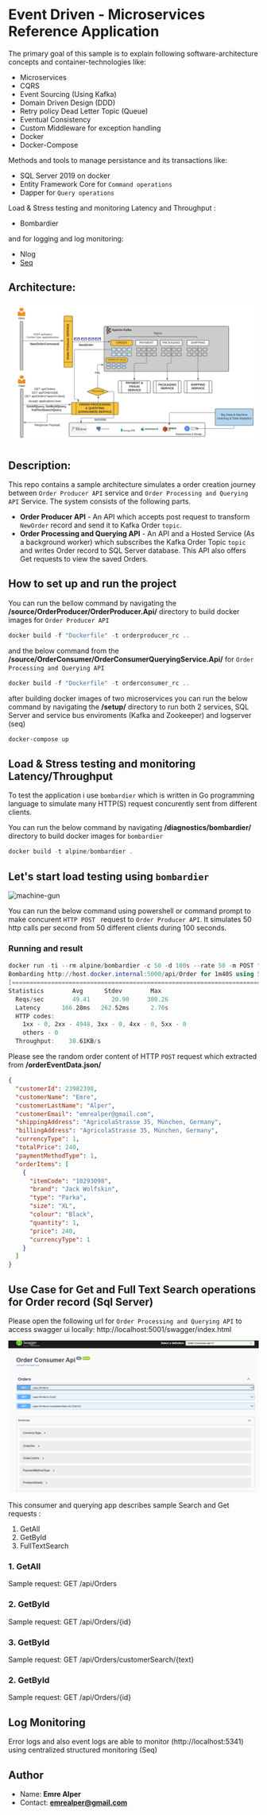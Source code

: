 # Event Driven - Microservices Reference Application

 The primary goal of this sample is to explain following software-architecture concepts and container-technologies like:  
* Microservices  
* CQRS  
* Event Sourcing (Using Kafka)
* Domain Driven Design (DDD)  
* Retry policy Dead Letter Topic (Queue)
* Eventual Consistency  
* Custom Middleware for exception handling
* Docker
* Docker-Compose

Methods and tools to manage persistance and its transactions like:
* SQL Server 2019 on docker
* Entity Framework Core for `Command operations`
* Dapper for `Query operations`


Load & Stress testing and monitoring Latency and Throughput  :
* Bombardier

and for logging and log monitoring:

* Nlog
* [Seq](https://datalust.co/seq)

## Architecture:
![architecture](https://github.com/emrealper/order-event-processing/raw/main/media/Event%20Driven-Ordering%20Microservices%20Reference%20Application.png)

## Description:
This repo contains a sample architecture simulates a order creation journey between `Order Producer API` service and `Order Processing and Querying API` Service. The system consists of the following parts.

* **Order Producer API** - An API which accepts post request to transform `NewOrder` record and send it to Kafka Order `topic`.
* **Order Processing and Querying API** - An API and a Hosted Service (As a background worker) which subscribes the Kafka Order Topic `topic` and writes Order record to SQL Server database. This API also offers Get requests to view the saved Orders.


## How to set up and run the project
You can run the bellow command by navigating the **/source/OrderProducer/OrderProducer.Api/** directory to build docker images for  `Order Producer API` 
```powershell
docker build -f "Dockerfile" -t orderproducer_rc ..
```

and the below command from the **/source/OrderConsumer/OrderConsumerQueryingService.Api/**  for `Order Processing and Querying API` 

```powershell
docker build -f "Dockerfile" -t orderconsumer_rc ..
```

after building docker images of two microservices you can run the below command by navigating the **/setup/** directory to run both 2 services, SQL Server and service bus enviroments (Kafka and Zookeeper) and logserver (seq)

```powershell
docker-compose up
```

## Load & Stress testing and monitoring Latency/Throughput

To test the application i use `bombardier` which is written in Go programming language to simulate many HTTP(S) request concurently sent from different clients.

You can run the below command by navigating  **/diagnostics/bombardier/** directory to build docker images for  `bombardier` 

```powershell
docker build -t alpine/bombardier .
```

## Let's start load testing using `bombardier` 
![machine-gun](https://i.imgur.com/2u6JJnh.gif)

You can run the below command using powershell or command prompt to make concurent  `HTTP POST ` request to  `Order Producer API`. It simulates 50 http calls per second from 50 different clients during 100 seconds.

### Running and result

```powershell
docker run -ti --rm alpine/bombardier -c 50 -d 100s --rate 50 -m POST "http://host.docker.internal:5000/api/Order" -H "Content-Type: application/json" -f "orderEventData.json"
Bombarding http://host.docker.internal:5000/api/Order for 1m40S using 50 connection(s)Bombarding http://host.docker.internal:5000/api/Order for 1m40s using 50 connection(s)
[=====================================================================================================================================================================================================================================] 1m40sDone!
Statistics        Avg      Stdev        Max
  Reqs/sec        49.41      20.90     380.26
  Latency      166.28ms   262.52ms      2.70s
  HTTP codes:
    1xx - 0, 2xx - 4948, 3xx - 0, 4xx - 0, 5xx - 0
    others - 0
  Throughput:    38.61KB/s
```
Please see the random order content of HTTP `POST` request which extracted from **/orderEventData.json/**

``` JSON
{
  "customerId": 23982398,
  "customerName": "Emre",
  "customerLastName": "Alper",
  "customerEmail": "emrealper@gmail.com",
  "shippingAddress": "AgricolaStrasse 35, München, Germany",
  "billingAddress": "AgricolaStrasse 35, München, Germany",
  "currencyType": 1,
  "totalPrice": 240,
  "paymentMethodType": 1,
  "orderItems": [
    {
      "itemCode": "10293098",
      "brand": "Jack Wolfskin",
      "type": "Parka",
      "size": "XL",
      "colour": "Black",
      "quantity": 1,
      "price": 240,
      "currencyType": 1
    }
  ]
}
```

## Use Case for Get and Full Text Search operations for  Order record (Sql Server)

 Please open the following url for `Order Processing and Querying API`  to access swagger ui locally: http://localhost:5001/swagger/index.html 
 
 ![swagger](https://github.com/emrealper/order-event-processing/blob/main/media/OrderConsumerApiSwagger.png)
 
 This consumer and querying app describes sample Search and Get requests :
1. GetAll
2. GetById
3. FullTextSearch

### 1. GetAll
Sample request: GET /api/Orders

### 2. GetById
Sample request: GET /api/Orders/{id}

### 3. GetById
Sample request: GET /api/Orders/customerSearch/{text}


### 2. GetById
Sample request: GET /api/Orders/{id}


## Log Monitoring

Error logs and also event logs are able to monitor (http://localhost:5341) using centralized structured monitoring (Seq)

## Author
- Name: **Emre Alper**
- Contact: **emrealper@gmail.com**



